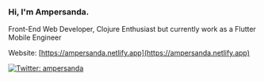 ### Hi, I'm Ampersanda.

Front-End Web Developer, Clojure Enthusiast but currently work as a Flutter Mobile Engineer

Website: [https://ampersanda.netlify.app](https://ampersanda.netlify.app)

[![Twitter: ampersanda](https://img.shields.io/twitter/follow/ampersanda?style=social)](https://twitter.com/ampersanda)


<!--
**auliakbarh/auliakbarh** is a ✨ _special_ ✨ repository because its `README.md` (this file) appears on your GitHub profile.

Here are some ideas to get you started:

- 🔭 I’m currently working on ...
- 🌱 I’m currently learning ...
- 👯 I’m looking to collaborate on ...
- 🤔 I’m looking for help with ...
- 💬 Ask me about ...
- 📫 How to reach me: ...
- 😄 Pronouns: ...
- ⚡ Fun fact: ...
-->
